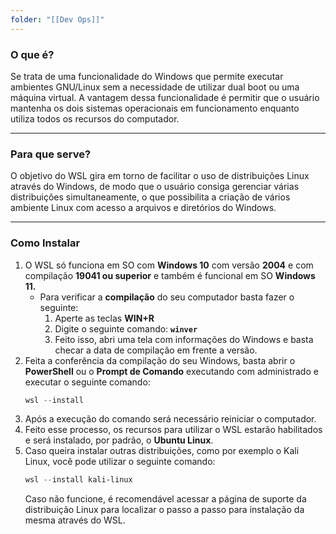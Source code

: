 ```yaml
---
folder: "[[Dev Ops]]"
---
```

### **O que é?**
Se trata de uma funcionalidade do Windows que permite executar ambientes GNU/Linux sem a necessidade de utilizar dual boot ou uma máquina virtual. A vantagem dessa funcionalidade é permitir que o usuário mantenha os dois sistemas operacionais em funcionamento enquanto utiliza todos os recursos do computador.

---
### **Para que serve?**
O objetivo do WSL gira em torno de facilitar o uso de distribuições Linux através do Windows, de modo que o usuário consiga gerenciar várias distribuições simultaneamente, o que possibilita a criação de vários ambiente Linux com acesso a arquivos e diretórios do Windows.

---
### **Como Instalar**
1. O WSL só funciona em SO com **Windows 10** com versão **2004** e com compilação **19041 ou superior** e também é funcional em SO **Windows 11.**
	- Para verificar a **compilação** do seu computador basta fazer o seguinte:
		1. Aperte as teclas **WIN+R**
		2. Digite o seguinte comando: **`winver`**
		3. Feito isso, abri uma tela com informações do Windows e basta checar a data de compilação em frente a versão.
1. Feita a conferência da compilação do seu Windows, basta abrir o **PowerShell** ou o **Prompt de Comando** executando com administrado e executar o seguinte comando:
	```powershell
	wsl --install
	```
3. Após a execução do comando será necessário reiniciar o computador.
4. Feito esse processo, os recursos para utilizar o WSL estarão habilitados e será instalado, por padrão, o **Ubuntu Linux**.
5. Caso queira instalar outras distribuições, como por exemplo o Kali Linux, você pode utilizar o seguinte comando:
	```powershell
	wsl --install kali-linux
	```
	Caso não funcione, é recomendável acessar a página de suporte da distribuição Linux para localizar o passo a passo para instalação da mesma através do WSL.